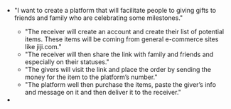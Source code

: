 - "I want to create a platform that will facilitate people to giving gifts to friends and family who are celebrating some milestones."
   - "The receiver will create an account and create their list of potential items. These items will be coming from general e-commerce sites like jiji.com."
   - "The receiver will then share the link with family and friends and especially on their statuses."
   - "The givers will visit the link and place the order by sending the money for the item to the platform’s number."
   - "The platform well then purchase the items, paste the giver’s info and message on it and then deliver it to the receiver."
 
- 
